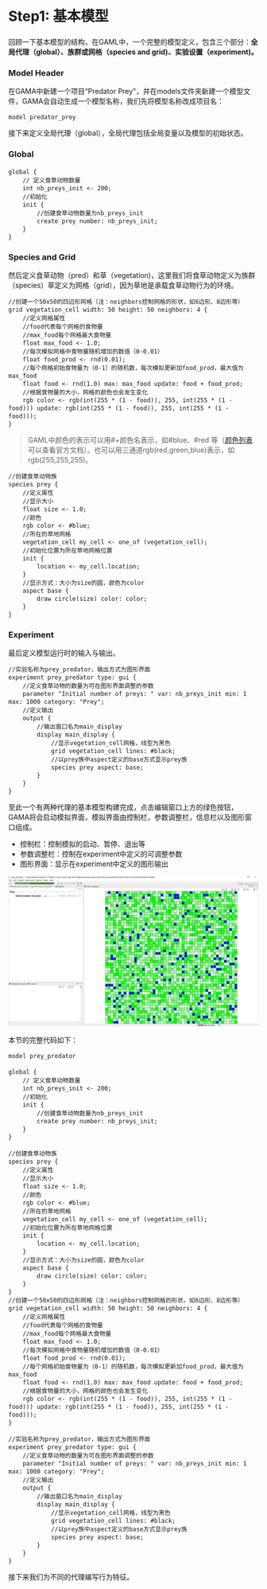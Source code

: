 # Step1: 基本模型

### 

回顾一下基本模型的结构，在GAML中，一个完整的模型定义，包含三个部分：**全局代理（global）、族群或网格（species and grid\)、实验设置（experiment\)。**

### Model Header

在GAMA中新建一个项目“Predator Prey"，并在models文件夹新建一个模型文件，GAMA会自动生成一个模型名称，我们先将模型名称改成项目名：

```text
model predator_prey
```

接下来定义全局代理（global），全局代理包括全局变量以及模型的初始状态。

### Global

```text
global {
	// 定义食草动物数量
	int nb_preys_init <- 200;
	//初始化
	init {
		//创建食草动物数量为nb_preys_init
		create prey number: nb_preys_init;
	}
}
```

### Species and Grid

然后定义食草动物（pred）和草（vegetation\)，这里我们将食草动物定义为族群（species）草定义为网格（grid），因为草地是承载食草动物行为的环境。

```text
//创建一个50x50的四边形网格（注：neighbors控制网格的形状，如6边形、8边形等）
grid vegetation_cell width: 50 height: 50 neighbors: 4 {
	//定义网格属性
	//food代表每个网格的食物量
	//max_food每个网格最大食物量
	float max_food <- 1.0;
	//每次模拟网格中食物量随机增加的数值（0-0.01）
	float food_prod <- rnd(0.01);
	//每个网格初始食物量为（0-1）的随机数，每次模拟更新加food_prod，最大值为max_food
	float food <- rnd(1.0) max: max_food update: food + food_prod;
	//根据食物量的大小，网格的颜色也会发生变化
	rgb color <- rgb(int(255 * (1 - food)), 255, int(255 * (1 - food))) update: rgb(int(255 * (1 - food)), 255, int(255 * (1 - food)));
}
```

> GAML中颜色的表示可以用\#+颜色名表示，如\#blue、\#red 等（[颜色列表](https://gama-platform.github.io/wiki/Index#Constants_and_colors)可以查看官方文档）。也可以用三通道rgb\(red,green,blue\)表示，如rgb\(255,255,255\)。

```text
//创建食草动物族
species prey {
	//定义属性
	//显示大小
	float size <- 1.0;
	//颜色
	rgb color <- #blue;
	//所在的草地网格
	vegetation_cell my_cell <- one_of (vegetation_cell);
	//初始化位置为所在草地网格位置
	init {
		location <- my_cell.location;
	}
	//显示方式：大小为size的圆，颜色为color
	aspect base {
		draw circle(size) color: color;
	}
}
```

### Experiment

最后定义模型运行时的输入与输出。

```text
//实验名称为prey_predator，输出方式为图形界面
experiment prey_predator type: gui {
	//定义食草动物的数量为可在图形界面调整的参数
	parameter "Initial number of preys: " var: nb_preys_init min: 1 max: 1000 category: "Prey";
	//定义输出
	output {
		//输出窗口名为main_display
		display main_display {
			//显示vegetation_cell网格，线型为黑色
			grid vegetation_cell lines: #black;
			//以prey族中aspect定义的base方式显示prey族
			species prey aspect: base;
		}
	}
}
```

至此一个有两种代理的基本模型构建完成，点击编辑窗口上方的绿色按钮，GAMA将会启动模拟界面，模拟界面由控制栏，参数调整栏，信息栏以及图形窗口组成。

* 控制栏：控制模拟的启动、暂停、退出等
* 参数调整栏：控制在experiment中定义的可调整参数
* 图形界面：显示在experiment中定义的图形输出

![4.1.1 GAMA&#x7A97;&#x53E3;&#x7684;&#x6A21;&#x62DF;&#x754C;&#x9762;](../../.gitbook/assets/image%20%288%29.png)

本节的完整代码如下：

```text
model prey_predator

global {
	// 定义食草动物数量
	int nb_preys_init <- 200;
	//初始化
	init {
		//创建食草动物数量为nb_preys_init
		create prey number: nb_preys_init;
	}
}

//创建食草动物族
species prey {
	//定义属性
	//显示大小
	float size <- 1.0;
	//颜色
	rgb color <- #blue;
	//所在的草地网格
	vegetation_cell my_cell <- one_of (vegetation_cell);
	//初始化位置为所在草地网格位置
	init {
		location <- my_cell.location;
	}
	//显示方式：大小为size的圆，颜色为color
	aspect base {
		draw circle(size) color: color;
	}
}
//创建一个50x50的四边形网格（注：neighbors控制网格的形状，如6边形、8边形等）
grid vegetation_cell width: 50 height: 50 neighbors: 4 {
	//定义网格属性
	//food代表每个网格的食物量
	//max_food每个网格最大食物量
	float max_food <- 1.0;
	//每次模拟网格中食物量随机增加的数值（0-0.01）
	float food_prod <- rnd(0.01);
	//每个网格初始食物量为（0-1）的随机数，每次模拟更新加food_prod，最大值为max_food
	float food <- rnd(1.0) max: max_food update: food + food_prod;
	//根据食物量的大小，网格的颜色也会发生变化
	rgb color <- rgb(int(255 * (1 - food)), 255, int(255 * (1 - food))) update: rgb(int(255 * (1 - food)), 255, int(255 * (1 - food)));
}

//实验名称为prey_predator，输出方式为图形界面
experiment prey_predator type: gui {
	//定义食草动物的数量为可在图形界面调整的参数
	parameter "Initial number of preys: " var: nb_preys_init min: 1 max: 1000 category: "Prey";
	//定义输出
	output {
		//输出窗口名为main_display
		display main_display {
			//显示vegetation_cell网格，线型为黑色
			grid vegetation_cell lines: #black;
			//以prey族中aspect定义的base方式显示prey族
			species prey aspect: base;
		}
	}
}
```

接下来我们为不同的代理编写行为特征。

